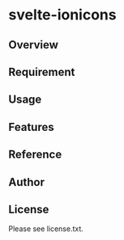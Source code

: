 # svelte-ionicons 

## Overview


## Requirement


## Usage


## Features


## Reference


## Author


## License

Please see license.txt.
